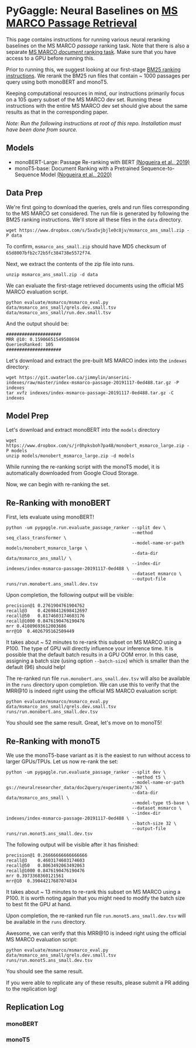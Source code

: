 # PyGaggle: Neural Baselines on [MS MARCO Passage Retrieval](https://github.com/microsoft/MSMARCO-Passage-Ranking)

This page contains instructions for running various neural reranking baselines on the MS MARCO *passage* ranking task. 
Note that there is also a separate [MS MARCO *document* ranking task](experiments-msmarco-doc.md).
Make sure that you have access to a GPU before running this.

Prior to running this, we suggest looking at our first-stage [BM25 ranking instructions](https://github.com/castorini/anserini/blob/master/docs/experiments-msmarco-passage.md).
We rerank the BM25 run files that contain ~ 1000 passages per query using both monoBERT and monoT5.

Keeping computational resources in mind, our instructions primarily focus on a 105 query subset of the MS MARCO dev set. 
Running these instructions with the entire MS MARCO dev set should give about the same results as that in the corresponding paper. 

*Note: Run the following instructions at root of this repo. Installation must have been done from source.*

## Models

+ monoBERT-Large: Passage Re-ranking with BERT [(Nogueira et al., 2019)](https://arxiv.org/pdf/1901.04085.pdf)
+ monoT5-base: Document Ranking with a Pretrained Sequence-to-Sequence Model [(Nogueira et al., 2020)](https://arxiv.org/pdf/2003.06713.pdf)

## Data Prep

We're first going to download the queries, qrels and run files corresponding to the MS MARCO set considered. The run file is generated by following the BM25 ranking instructions. We'll store all these files in the `data` directory.

```
wget https://www.dropbox.com/s/5xa5vjbjle0c8jv/msmarco_ans_small.zip -P data
```

To confirm, `msmarco_ans_small.zip` should have MD5 checksum of `65d8007bfb2c72b5fc384738e5572f74`.

Next, we extract the contents of the zip file into runs. 

```
unzip msmarco_ans_small.zip -d data
```

We can evaluate the first-stage retrieved documents using the official MS MARCO evaluation script.

```
python evaluate/msmarco/msmarco_eval.py data/msmarco_ans_small/qrels.dev.small.tsv data/msmarco_ans_small/run.dev.small.tsv
```

And the output should be:

```
#####################
MRR @10: 0.15906651549508694
QueriesRanked: 105
#####################
```

Let's download and extract the pre-built MS MARCO index into the `indexes` directory:

```
wget https://git.uwaterloo.ca/jimmylin/anserini-indexes/raw/master/index-msmarco-passage-20191117-0ed488.tar.gz -P indexes
tar xvfz indexes/index-msmarco-passage-20191117-0ed488.tar.gz -C indexes
```

## Model Prep

Let's download and extract monoBERT into the `models` directory

```
wget https://www.dropbox.com/s/jr0hpksboh7pa48/monobert_msmarco_large.zip -P models
unzip models/monobert_msmarco_large.zip -d models
```

While running the re-ranking script with the monoT5 model, it is automatically downloaded from Google Cloud Storage. 

Now, we can begin with re-ranking the set.

## Re-Ranking with monoBERT

First, lets evaluate using monoBERT!

```
python -um pygaggle.run.evaluate_passage_ranker --split dev \
	                                            --method seq_class_transformer \
	                                            --model-name-or-path models/monobert_msmarco_large \
	                                            --data-dir data/msmarco_ans_small/ \
	                                            --index-dir indexes/index-msmarco-passage-20191117-0ed488 \
	                                            --dataset msmarco \
	                                            --output-file runs/run.monobert.ans_small.dev.tsv
```

Upon completion, the following output will be visible:

```
precision@1	0.2761904761904762
recall@3	0.42698412698412697
recall@50	0.8174603174603176
recall@1000	0.8476190476190476
mrr	0.41089693612003686
mrr@10	0.4026795162509449
```

It takes about ~ 52 minutes to re-rank this subset on MS MARCO using a P100. 
The type of GPU will directly influence your inference time. 
It is possible that the default batch results in a GPU OOM error.
In this case, assigning a batch size (using option `--batch-size`) which is smaller than the default (96) should help!

The re-ranked run file `run.monobert.ans_small.dev.tsv` will also be available in the `runs` directory upon completion. 
We can use this to verify that the MRR@10 is indeed right using the official MS MARCO evaluation script:

```
python evaluate/msmarco/msmarco_eval.py data/msmarco_ans_small/qrels.dev.small.tsv runs/run.monobert.ans_small.dev.tsv
```

You should see the same result. Great, let's move on to monoT5!

## Re-Ranking with monoT5

We use the monoT5-base variant as it is the easiest to run without access to larger GPUs/TPUs. Let us now re-rank the set:

```
python -um pygaggle.run.evaluate_passage_ranker --split dev \
                                                --method t5 \
                                                --model-name-or-path gs://neuralresearcher_data/doc2query/experiments/367 \
                                                --data-dir data/msmarco_ans_small \
                                                --model-type t5-base \
                                                --dataset msmarco \
                                                --index-dir indexes/index-msmarco-passage-20191117-0ed488 \
                                                --batch-size 32 \
                                                --output-file runs/run.monot5.ans_small.dev.tsv
```

The following output will be visible after it has finished:

```
precision@1	0.26666666666666666
recall@3	0.4603174603174603
recall@50	0.8063492063492063
recall@1000	0.8476190476190476
mrr	0.3973368360121561
mrr@10	0.39044217687074834
```

It takes about ~ 13 minutes to re-rank this subset on MS MARCO using a P100. 
It is worth noting again that you might need to modify the batch size to best fit the GPU at hand.

Upon completion, the re-ranked run file `run.monot5.ans_small.dev.tsv` will be available in the `runs` directory.


Awesome, we can verify that this MRR@10 is indeed right using the official MS MARCO evaluation script:

```
python evaluate/msmarco/msmarco_eval.py data/msmarco_ans_small/qrels.dev.small.tsv runs/run.monot5.ans_small.dev.tsv
```

You should see the same result.

If you were able to replicate any of these results, please submit a PR adding to the replication log!


## Replication Log

### monoBERT

### monoT5

